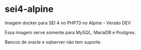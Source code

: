 # sei4-alpine
Imagem docker para SEI 4 no PHP73 no Alpine - Versão DEV

Essa imagem serve somente para MySQL, MariaDB e Postgres.

Bancos de oracle e sqlserver não tem suporte.